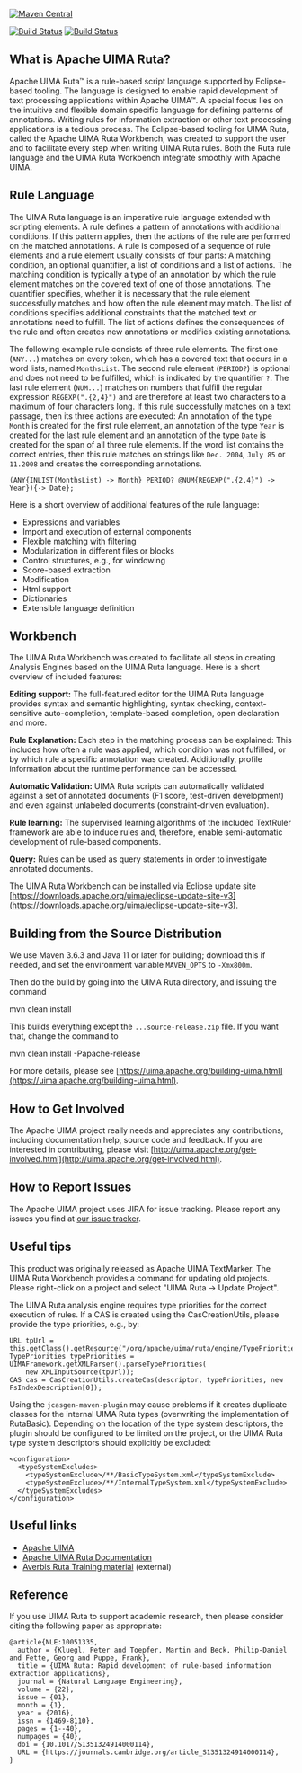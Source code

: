 [![Maven Central](https://img.shields.io/maven-central/v/org.apache.uima/ruta-core?style=for-the-badge)](https://search.maven.org/search?q=g:org.apache.uima%20a:ruta*)

[![Build Status](https://ci-builds.apache.org/buildStatus/icon?job=UIMA%2Fuima-ruta%2Fmain&subject=main%20build)](https://ci-builds.apache.org/job/UIMA/job/uima-ruta/job/main/) [![Build Status](https://ci-builds.apache.org/buildStatus/icon?job=UIMA%2Fuima-ruta%2Fmain-v2&subject=main-v2%20build)](https://ci-builds.apache.org/job/UIMA/job/uima-ruta/job/main-v2/)

What is Apache UIMA Ruta?
-------------------------

Apache UIMA Ruta™ is a rule-based script language supported by Eclipse-based tooling. The language is designed to enable rapid development of text processing applications within Apache UIMA™. A special focus lies on the intuitive and flexible domain specific language for defining patterns of annotations. Writing rules for information extraction or other text processing applications is a tedious process. The Eclipse-based tooling for UIMA Ruta, called the Apache UIMA Ruta Workbench, was created to support the user and to facilitate every step when writing UIMA Ruta rules. Both the Ruta rule language and the UIMA Ruta Workbench integrate smoothly with Apache UIMA.


Rule Language
-------------

The UIMA Ruta language is an imperative rule language extended with scripting elements. A rule defines a
pattern of annotations with additional conditions. If this pattern applies, then the actions of the rule are performed 
on the matched annotations. A rule is composed of a sequence of rule elements and a rule element usually consists of four parts: 
A matching condition, an optional quantifier, a list of conditions and a list of actions.
The matching condition is typically a type of an annotation by which the rule element matches on the covered text of one of those annotations.
The quantifier specifies, whether it is necessary that the rule element successfully matches and how often the rule element may match.
The list of conditions specifies additional constraints that the matched text or annotations need to fulfill. The list of actions defines
the consequences of the rule and often creates new annotations or modifies existing annotations.


The following example rule consists of three rule elements. The first one (`ANY...`) matches on every token, which has a covered text that occurs in a word lists, named `MonthsList`.
The second rule element (`PERIOD?`) is optional and does not need to be fulfilled, which is indicated by the quantifier `?`. The last rule element (`NUM...`) matches
on numbers that fulfill the regular expression `REGEXP(".{2,4}")` and are therefore at least two characters to a maximum of four characters long.
If this rule successfully matches on a text passage, then its three actions are executed: An annotation of the type `Month` is created for the first rule element,
an annotation of the type `Year` is created for the last rule element and an annotation of the type `Date` 
is created for the span of all three rule elements. If the word list contains the correct entries, then this rule matches on strings like 
`Dec. 2004`, `July 85` or `11.2008` and creates the corresponding annotations.
  
~~~~
(ANY{INLIST(MonthsList) -> Month} PERIOD? @NUM{REGEXP(".{2,4}") -> Year}){-> Date};
~~~~

Here is a short overview of additional features of the rule language:

* Expressions and variables
* Import and execution of external components
* Flexible matching with filtering
* Modularization in different files or blocks
* Control structures, e.g., for windowing
* Score-based extraction
* Modification
* Html support 
* Dictionaries
* Extensible language definition


Workbench
---------

The UIMA Ruta Workbench was created to facilitate all steps in creating Analysis Engines based on the UIMA Ruta language.
Here is a short overview of included features: 

**Editing support:** The full-featured editor for the UIMA Ruta language provides syntax and semantic highlighting, 
syntax checking, context-sensitive auto-completion, template-based completion, open declaration and more.

**Rule Explanation:** Each step in the matching process can be explained: This includes how often a rule was applied, 
which condition was not fulfilled, or by which rule a specific annotation was created. Additionally, profile information 
about the runtime performance can be accessed.

**Automatic Validation:** UIMA Ruta scripts can automatically validated against a set of annotated documents (F1 score, test-driven development) 
and even against unlabeled documents (constraint-driven evaluation). 

**Rule learning:** The supervised learning algorithms of the included TextRuler framework are able to induce rules 
and, therefore, enable semi-automatic development of rule-based components.

**Query:** Rules can be used as query statements in order to investigate annotated documents.


The UIMA Ruta Workbench can be installed via Eclipse update site [https://downloads.apache.org/uima/eclipse-update-site-v3](https://downloads.apache.org/uima/eclipse-update-site-v3).


Building from the Source Distribution
-------------------------------------

We use Maven 3.6.3 and Java 11 or later for building; download this if needed, 
and set the environment variable `MAVEN_OPTS` to `-Xmx800m`.

Then do the build by going into the UIMA Ruta directory, and issuing the command
   
   mvn clean install
   
This builds everything except the `...source-release.zip` file. If you want that,
change the command to 

   mvn clean install -Papache-release
   
For more details, please see [https://uima.apache.org/building-uima.html](https://uima.apache.org/building-uima.html).


How to Get Involved
-------------------

The Apache UIMA project really needs and appreciates any contributions, including documentation 
help, source code and feedback. If you are interested in contributing, please visit 
[http://uima.apache.org/get-involved.html](http://uima.apache.org/get-involved.html).


How to Report Issues
--------------------

The Apache UIMA project uses JIRA for issue tracking. Please report any issues you find at 
[our issue tracker](https://github.com/apache/uima-ruta/issues).


Useful tips
-----------

This product was originally released as Apache UIMA TextMarker. The UIMA Ruta Workbench provides
a command for updating old projects. Please right-click on a project and select "UIMA Ruta -> Update Project". 

The UIMA Ruta analysis engine requires type priorities for the correct execution of rules. 
If a CAS is created using the CasCreationUtils, please provide the type priorities, e.g., by:

    URL tpUrl = this.getClass().getResource("/org/apache/uima/ruta/engine/TypePriorities.xml");
    TypePriorities typePriorities = UIMAFramework.getXMLParser().parseTypePriorities(
        new XMLInputSource(tpUrl));
    CAS cas = CasCreationUtils.createCas(descriptor, typePriorities, new FsIndexDescription[0]);

Using the `jcasgen-maven-plugin` may cause problems if it creates duplicate classes for the 
internal UIMA Ruta types (overwriting the implementation of RutaBasic). Depending on the location 
of the type system descriptors, the plugin should be configured to be limited on the project, 
or the UIMA Ruta type system descriptors should explicitly be excluded:

    <configuration>
      <typeSystemExcludes>
        <typeSystemExclude>/**/BasicTypeSystem.xml</typeSystemExclude>
        <typeSystemExclude>/**/InternalTypeSystem.xml</typeSystemExclude>
      </typeSystemExcludes>
    </configuration>


Useful links
------------

* [Apache UIMA](https://uima.apache.org)
* [Apache UIMA Ruta Documentation](https://uima.apache.org/d/ruta-current/tools.ruta.book.html)
* [Averbis Ruta Training material](https://github.com/averbis/ruta-training) (external)


Reference
---------

If you use UIMA Ruta to support academic research, then please consider citing the following paper as appropriate:

~~~~
@article{NLE:10051335,
  author = {Kluegl, Peter and Toepfer, Martin and Beck, Philip-Daniel and Fette, Georg and Puppe, Frank},
  title = {UIMA Ruta: Rapid development of rule-based information extraction applications},
  journal = {Natural Language Engineering},
  volume = {22},
  issue = {01},
  month = {1},
  year = {2016},
  issn = {1469-8110},
  pages = {1--40},
  numpages = {40},
  doi = {10.1017/S1351324914000114},
  URL = {https://journals.cambridge.org/article_S1351324914000114},
}
~~~~
